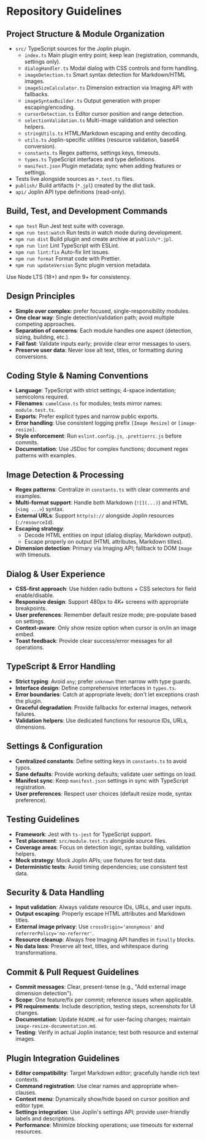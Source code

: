 # Repository Guidelines

## Project Structure & Module Organization

- `src/` TypeScript sources for the Joplin plugin.
	- `index.ts` Main plugin entry point; keep lean (registration, commands, settings only).
	- `dialogHandler.ts` Modal dialog with CSS controls and form handling.
	- `imageDetection.ts` Smart syntax detection for Markdown/HTML images.
	- `imageSizeCalculator.ts` Dimension extraction via Imaging API with fallbacks.
	- `imageSyntaxBuilder.ts` Output generation with proper escaping/encoding.
	- `cursorDetection.ts` Editor cursor position and range detection.
	- `selectionValidation.ts` Multi-image validation and selection helpers.
	- `stringUtils.ts` HTML/Markdown escaping and entity decoding.
	- `utils.ts` Joplin-specific utilities (resource validation, base64 conversion).
	- `constants.ts` Regex patterns, settings keys, timeouts.
	- `types.ts` TypeScript interfaces and type definitions.
	- `manifest.json` Plugin metadata; sync when adding features or settings.
- Tests live alongside sources as `*.test.ts` files.
- `publish/` Build artifacts (`*.jpl`) created by the dist task.
- `api/` Joplin API type definitions (read-only).

## Build, Test, and Development Commands

- `npm test` Run Jest test suite with coverage.
- `npm run test:watch` Run tests in watch mode during development.
- `npm run dist` Build plugin and create archive at `publish/*.jpl`.
- `npm run lint` Lint TypeScript with ESLint.
- `npm run lint:fix` Auto-fix lint issues.
- `npm run format` Format code with Prettier.
- `npm run updateVersion` Sync plugin version metadata.

Use Node LTS (18+) and npm 9+ for consistency.

## Design Principles

- **Simple over complex:** prefer focused, single-responsibility modules.
- **One clear way**: Single detection/validation path; avoid multiple competing approaches.
- **Separation of concerns**: Each module handles one aspect (detection, sizing, building, etc.).
- **Fail fast**: Validate inputs early; provide clear error messages to users.
- **Preserve user data**: Never lose alt text, titles, or formatting during conversions.

## Coding Style & Naming Conventions

- **Language**: TypeScript with strict settings; 4-space indentation; semicolons required.
- **Filenames**: `camelCase.ts` for modules; tests mirror names: `module.test.ts`.
- **Exports**: Prefer explicit types and narrow public exports.
- **Error handling**: Use consistent logging prefix `[Image Resize]` or `[image-resize]`.
- **Style enforcement**: Run `eslint.config.js`, `.prettierrc.js` before commits.
- **Documentation**: Use JSDoc for complex functions; document regex patterns with examples.

## Image Detection & Processing

- **Regex patterns**: Centralize in `constants.ts` with clear comments and examples.
- **Multi-format support**: Handle both Markdown (`![](...)`) and HTML (`<img ...>`) syntax.
- **External URLs**: Support `http(s)://` alongside Joplin resources (`:/resourceId`).
- **Escaping strategy**:
	- Decode HTML entities on input (dialog display, Markdown output).
	- Escape properly on output (HTML attributes, Markdown titles).
- **Dimension detection**: Primary via Imaging API; fallback to DOM `Image` with timeouts.

## Dialog & User Experience

- **CSS-first approach**: Use hidden radio buttons + CSS selectors for field enable/disable.
- **Responsive design**: Support 480px to 4K+ screens with appropriate breakpoints.
- **User preferences**: Remember default resize mode; pre-populate based on settings.
- **Context-aware**: Only show resize option when cursor is on/in an image embed.
- **Toast feedback**: Provide clear success/error messages for all operations.

## TypeScript & Error Handling

- **Strict typing**: Avoid `any`; prefer `unknown` then narrow with type guards.
- **Interface design**: Define comprehensive interfaces in `types.ts`.
- **Error boundaries**: Catch at appropriate levels; don't let exceptions crash the plugin.
- **Graceful degradation**: Provide fallbacks for external images, network failures.
- **Validation helpers**: Use dedicated functions for resource IDs, URLs, dimensions.

## Settings & Configuration

- **Centralized constants**: Define setting keys in `constants.ts` to avoid typos.
- **Sane defaults**: Provide working defaults; validate user settings on load.
- **Manifest sync**: Keep `manifest.json` settings in sync with TypeScript registration.
- **User preferences**: Respect user choices (default resize mode, syntax preference).

## Testing Guidelines

- **Framework**: Jest with `ts-jest` for TypeScript support.
- **Test placement**: `src/module.test.ts` alongside source files.
- **Coverage areas**: Focus on detection logic, syntax building, validation helpers.
- **Mock strategy**: Mock Joplin APIs; use fixtures for test data.
- **Deterministic tests**: Avoid timing dependencies; use consistent test data.

## Security & Data Handling

- **Input validation**: Always validate resource IDs, URLs, and user inputs.
- **Output escaping**: Properly escape HTML attributes and Markdown titles.
- **External image privacy**: Use `crossOrigin='anonymous'` and `referrerPolicy='no-referrer'`.
- **Resource cleanup**: Always free Imaging API handles in `finally` blocks.
- **No data loss**: Preserve alt text, titles, and whitespace during transformations.

## Commit & Pull Request Guidelines

- **Commit messages**: Clear, present-tense (e.g., "Add external image dimension detection").
- **Scope**: One feature/fix per commit; reference issues when applicable.
- **PR requirements**: Include description, testing steps, screenshots for UI changes.
- **Documentation**: Update `README.md` for user-facing changes; maintain `image-resize-documentation.md`.
- **Testing**: Verify in actual Joplin instance; test both resource and external images.

## Plugin Integration Guidelines

- **Editor compatibility**: Target Markdown editor; gracefully handle rich text contexts.
- **Command registration**: Use clear names and appropriate when-clauses.
- **Context menu**: Dynamically show/hide based on cursor position and editor type.
- **Settings integration**: Use Joplin's settings API; provide user-friendly labels and descriptions.
- **Performance**: Minimize blocking operations; use timeouts for external resources.